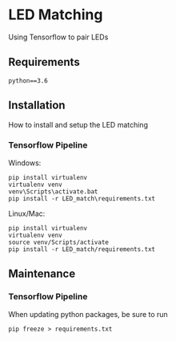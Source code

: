 # LED Matching
Using Tensorflow to pair LEDs

## Requirements

```
python==3.6
```

## Installation
How to install and setup the LED matching

### Tensorflow Pipeline

Windows:
```
pip install virtualenv
virtualenv venv
venv\Scripts\activate.bat
pip install -r LED_match\requirements.txt
```

Linux/Mac:
```
pip install virtualenv
virtualenv venv
source venv/Scripts/activate
pip install -r LED_match/requirements.txt
``` 

## Maintenance

### Tensorflow Pipeline
When updating python packages, be sure to run
```
pip freeze > requirements.txt
```
